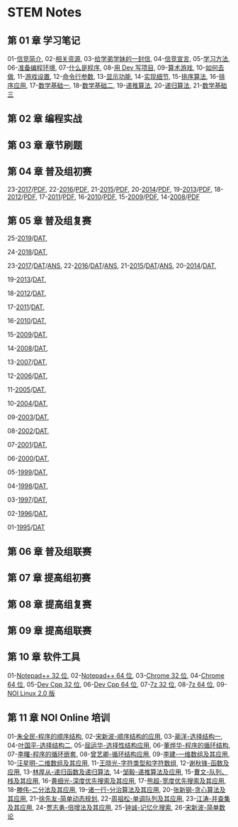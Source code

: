 # STEM Notes

## 第 01 章 学习笔记

01-[信竞简介](chapter-01-notes/00/1-intro.html),
02-[相关资源](chapter-01-notes/00/2-resource.html),
03-[给学弟学妹的一封信](chapter-01-notes/01/1-tong11.html),
04-[信竞宣言](chapter-01-notes/01/2-organ.html),
05-[学习方法](chapter-01-notes/02/1-method.html),
06-[准备编程环境](chapter-01-notes/02/2-devcpp.html),
07-[什么是程序](chapter-01-notes/03/1-program.html),
08-[用 Dev 写项目](chapter-01-notes/03/2-project.html),
09-[算术游戏](chapter-01-notes/04/1-game.html),
10-[如何去做](chapter-01-notes/04/2-core.html),
11-[游戏设置](chapter-01-notes/05/1-settings.html),
12-[命令行参数](chapter-01-notes/05/2-params.html),
13-[显示功能](chapter-01-notes/06/1-display.html),
14-[实现细节](chapter-01-notes/06/2-detail.html),
15-[排序算法](chapter-01-notes/07/1-sort.html),
16-[排序应用](chapter-01-notes/07/2-practice.html),
17-[数学基础一](chapter-01-notes/08/1-concept.html),
18-[数学基础二](chapter-01-notes/08/2-number.html),
19-[递推算法](chapter-01-notes/09/1-recurrence.html),
20-[递归算法](chapter-01-notes/09/2-recursion.html),
21-[数学基础三](chapter-01-notes/10/1-math.html)

## 第 02 章 编程实战
   

## 第 03 章 章节刷题
   
 

## 第 04 章 普及组初赛

23-[2017](chapter-04-junior-preliminary/23-C++2017-10-14.html)/[PDF](chapter-04-junior-preliminary/pdf/23-NOIP-2017-junior-C++.pdf),
22-[2016](chapter-04-junior-preliminary/22-C++2016-10-22.html)/[PDF](chapter-04-junior-preliminary/pdf/22-NOIP-2016-junior-C++.pdf),
21-[2015](chapter-04-junior-preliminary/21-C++2015-10-11.html)/[PDF](chapter-04-junior-preliminary/pdf/21-NOIP-2015-junior-C++.pdf),
20-[2014](chapter-04-junior-preliminary/20-C++2014-10-12.html)/[PDF](chapter-04-junior-preliminary/pdf/20-NOIP-2014-junior-C++.pdf),
19-[2013](chapter-04-junior-preliminary/19-C++2013-10-13.html)/[PDF](chapter-04-junior-preliminary/pdf/19-NOIP-2013-junior-C++.pdf),
18-[2012](chapter-04-junior-preliminary/18-C++2012-10-13.html)/[PDF](chapter-04-junior-preliminary/pdf/18-NOIP-2012-junior-C++.pdf),
17-[2011](chapter-04-junior-preliminary/17-C++2011-10-15.html)/[PDF](chapter-04-junior-preliminary/pdf/17-NOIP-2011-junior-C++.pdf),
16-[2010](chapter-04-junior-preliminary/16-C++2010-10-22.html)/[PDF](chapter-04-junior-preliminary/pdf/16-NOIP-2010-junior-C++.pdf),
15-[2009](chapter-04-junior-preliminary/15-C++2009-10-17.html)/[PDF](chapter-04-junior-preliminary/pdf/15-NOIP-2009-junior-C++.pdf),
14-[2008](chapter-04-junior-preliminary/14-C++2008-10-18.html)/[PDF](chapter-04-junior-preliminary/pdf/14-NOIP-2008-junior-C++.pdf)

## 第 05 章 普及组复赛
25-[2019](chapter-05-junior-repecharge/2019/junior-25-2019-C++.pdf)/[DAT](chapter-05-junior-repecharge/2019/junior-25-2019-data.zip),
<!-- /[ANS](chapter-05-junior-repecharge/2019/junior-25-2019-answer.html); -->
24-[2018](chapter-05-junior-repecharge/2018/junior-24-2018-C++.pdf)/[DAT](chapter-05-junior-repecharge/2018/junior-24-2018-data.zip),
<!-- /[ANS](chapter-05-junior-repecharge/2018/junior-24-2018-answer.html); -->
23-[2017](chapter-05-junior-repecharge/2017/junior-23-2017-C++.pdf)/[DAT](chapter-05-junior-repecharge/2017/junior-23-2017-data.zip)/[ANS](chapter-05-junior-repecharge/2017/junior-23-2017-answer.html),
22-[2016](chapter-05-junior-repecharge/2016/junior-22-2016-C++.pdf)/[DAT](chapter-05-junior-repecharge/2016/junior-22-2016-data.zip)/[ANS](chapter-05-junior-repecharge/2016/junior-22-2016-answer.html),
21-[2015](chapter-05-junior-repecharge/2015/junior-21-2015-C++.pdf)/[DAT](chapter-05-junior-repecharge/2015/junior-21-2015-data.zip)/[ANS](chapter-05-junior-repecharge/2015/junior-21-2015-answer.html),
20-[2014](chapter-05-junior-repecharge/2014/junior-20-2014-C++.pdf)/[DAT](chapter-05-junior-repecharge/2014/junior-20-2014-data.zip),
<!-- /[ANS](chapter-05-junior-repecharge/2014/junior-20-2014-answer.html); -->
19-[2013](chapter-05-junior-repecharge/2013/junior-19-2013-C++.pdf)/[DAT](chapter-05-junior-repecharge/2013/junior-19-2013-data.zip),
<!-- /[ANS](chapter-05-junior-repecharge/2013/junior-19-2013-answer.html); -->
18-[2012](chapter-05-junior-repecharge/2012/junior-18-2012-C++.pdf)/[DAT](chapter-05-junior-repecharge/2012/junior-18-2012-data.zip),
<!-- /[ANS](chapter-05-junior-repecharge/2012/junior-18-2012-answer.html); -->
17-[2011](chapter-05-junior-repecharge/2011/junior-17-2011-C++.pdf)/[DAT](chapter-05-junior-repecharge/2011/junior-17-2011-data.zip),
<!-- /[ANS](chapter-05-junior-repecharge/2011/junior-17-2011-answer.html); -->
16-[2010](chapter-05-junior-repecharge/2010/junior-16-2010-C++.pdf)/[DAT](chapter-05-junior-repecharge/2010/junior-16-2010-data.zip),
<!-- /[ANS](chapter-05-junior-repecharge/2010/junior-16-2010-answer.html); -->
15-[2009](chapter-05-junior-repecharge/2009/junior-15-2009-C++.pdf)/[DAT](chapter-05-junior-repecharge/2009/junior-15-2009-data.zip),
<!-- /[ANS](chapter-05-junior-repecharge/2009/junior-15-2009-answer.html); -->
14-[2008](chapter-05-junior-repecharge/2008/junior-14-2008-C++.pdf)/[DAT](chapter-05-junior-repecharge/2008/junior-14-2008-data.zip),
<!-- /[ANS](chapter-05-junior-repecharge/2008/junior-14-2008-answer.html); -->
13-[2007](chapter-05-junior-repecharge/2007/junior-13-2007-C++.pdf)/[DAT](chapter-05-junior-repecharge/2007/junior-13-2007-data.zip),
<!-- /[ANS](chapter-05-junior-repecharge/2007/junior-13-2007-answer.html)； -->
12-[2006](chapter-05-junior-repecharge/2006/junior-12-2006-C++.pdf)/[DAT](chapter-05-junior-repecharge/2006/junior-12-2006-data.zip),
<!-- /[ANS](chapter-05-junior-repecharge/2006/junior-12-2006-answer.html)； -->
11-[2005](chapter-05-junior-repecharge/2005/junior-11-2005-C++.pdf)/[DAT](chapter-05-junior-repecharge/2005/junior-11-2005-data.zip),
<!-- /[ANS](chapter-05-junior-repecharge/2005/junior-11-2005-answer.html)； -->
10-[2004](chapter-05-junior-repecharge/2004/junior-10-2004-C++.pdf)/[DAT](chapter-05-junior-repecharge/2004/junior-10-2004-data.zip),
<!-- /[ANS](chapter-05-junior-repecharge/2004/junior-10-2004-answer.html)； -->
09-[2003](chapter-05-junior-repecharge/2003/junior-09-2003-C++.pdf)/[DAT](chapter-05-junior-repecharge/2003/junior-09-2003-data.zip),
<!-- /[ANS](chapter-05-junior-repecharge/2003/junior-09-2003-answer.html)； -->
08-[2002](chapter-05-junior-repecharge/2002/junior-08-2002-C++.pdf)/[DAT](chapter-05-junior-repecharge/2002/junior-08-2002-data.zip),
<!-- /[ANS](chapter-05-junior-repecharge/2002/junior-08-2002-answer.html)； -->
07-[2001](chapter-05-junior-repecharge/2001/junior-07-2001-C++.pdf)/[DAT](chapter-05-junior-repecharge/2001/junior-07-2001-data.zip),
<!-- /[ANS](chapter-05-junior-repecharge/2001/junior-07-2001-answer.html)； -->
06-[2000](chapter-05-junior-repecharge/2000/junior-06-2000-C++.pdf)/[DAT](chapter-05-junior-repecharge/2000/junior-06-2000-data.zip),
<!-- /[ANS](chapter-05-junior-repecharge/2000/junior-06-2000-answer.html)； -->
05-[1999](chapter-05-junior-repecharge/1999/junior-05-1999-C++.pdf)/[DAT](chapter-05-junior-repecharge/1999/junior-05-1999-data.zip),
<!-- /[ANS](chapter-05-junior-repecharge/1999/junior-05-1999-answer.html)； -->
04-[1998](chapter-05-junior-repecharge/1998/junior-04-1998-C++.pdf)/[DAT](chapter-05-junior-repecharge/1998/junior-04-1998-data.zip),
<!-- /[ANS](chapter-05-junior-repecharge/1998/junior-04-1998-answer.html)； -->
03-[1997](chapter-05-junior-repecharge/1997/junior-03-1997-C++.pdf)/[DAT](chapter-05-junior-repecharge/1997/junior-03-1997-data.pdf),
<!-- /[ANS](chapter-05-junior-repecharge/1997/junior-03-1997-answer.html)； -->
02-[1996](chapter-05-junior-repecharge/1996/junior-02-1996-C++.pdf)/[DAT](chapter-05-junior-repecharge/1996/junior-02-1996-data.pdf),
<!-- /[ANS](chapter-05-junior-repecharge/1996/junior-02-1996-answer.html)； -->
01-[1995](chapter-05-junior-repecharge/1995/junior-01-1995-C++.pdf)/[DAT](chapter-05-junior-repecharge/1995/junior-01-1995-data.pdf)
<!-- /[ANS](chapter-05-junior-repecharge/1995/junior-01-1995-answer.html) -->

## 第 06 章 普及组联赛
   
 

## 第 07 章 提高组初赛
   
 

## 第 08 章 提高组复赛
   
  

## 第 09 章 提高组联赛
   
  

## 第 10 章  软件工具

01-[Notepad++ 32 位](chapter-10-tool/npp.8.4.4.Installer.exe),
02-[Notepad++ 64 位](chapter-10-tool/npp.8.4.4.Installer.x64.exe),
03-[Chrome 32 位](chapter-10-tool/ChromeStandaloneSetup.exe),
04-[Chrome 64 位](chapter-10-tool/ChromeStandaloneSetup64.exe),
05-[Dev Cpp 32 位](chapter-10-tool/Dev-Cpp-5.8.0-TDM-GCC-4.8.1-Portable.7z),
06-[Dev Cpp 64 位](chapter-10-tool/Dev-Cpp-5.11-TDM-GCC-x64-4.9.2-Portable.7z),
07-[7z 32 位](chapter-10-tool/7z2201.exe),
08-[7z 64 位](chatper-10-tool/7z2201-x64.exe),
09-[NOI Linux 2.0 版](https://noiresources.ccf.org.cn/ubuntu-noi-v2.0.iso)

## 第 11 章 NOI Online 培训 

01-[朱全民-程序的顺序结构](https://www.noi.cn/pxsp/2020-05-05/717287.shtml),
02-[宋新波-顺序结构的应用](https://www.noi.cn/pxsp/2020-05-05/717287.shtml),
03-[蔺洋-选择结构一](https://www.noi.cn/pxsp/2020-05-12/717292.shtml),
04-[叶国平-选择结构二](https://www.noi.cn/pxsp/2020-05-19/717293.shtml),
05-[屈运华-选择性结构应用](https://www.noi.cn/pxsp/2020-05-26/717294.shtml),
06-[董烨华-程序的循环结构](https://www.noi.cn/pxsp/2020-06-02/717295.shtml),
07-[李曙-程序的循环嵌套](https://www.noi.cn/pxsp/2020-06-09/717296.shtml),
08-[曾艺卿-循环结构应用](https://www.noi.cn/pxsp/2020-06-16/717297.shtml),
09-[李建-一维数组及其应用](https://www.noi.cn/pxsp/2020-06-23/717298.shtml),
10-[汪星明-二维数组及其应用](https://www.noi.cn/pxsp/2020-06-30/717299.shtml),
11-[王晓光-字符类型和字符数组](https://www.noi.cn/pxsp/2020-07-07/717300.shtml),
12-[谢秋锋-函数及应用](https://www.noi.cn/pxsp/2020-07-14/717301.shtml),
13-[林厚从-递归函数及递归算法](https://www.noi.cn/pxsp/2020-07-21/717302.shtml),
14-[邹毅-递推算法及应用](https://www.noi.cn/pxsp/2020-07-28/717303.shtml),
15-[曹文-队列、栈及其应用](https://www.noi.cn/pxsp/2020-08-04/717304.shtml),
16-[黄细光-深度优先搜索及其应用](https://www.noi.cn/pxsp/2020-08-11/717305.shtml),
17-[熊超-宽度优先搜索及其应用](https://www.noi.cn/pxsp/2020-08-18/717306.shtml),
18-[滕伟-二分法及其应用](https://www.noi.cn/pxsp/2020-10-27/717123.shtml),
19-[诸一行-分治算法及其应用](https://www.noi.cn/pxsp/2020-09-01/717307.shtml),
20-[张新钢-贪心算法及其应用](https://www.noi.cn/pxsp/2020-09-08/717308.shtml),
21-[徐先友-简单动态规划](https://www.noi.cn/pxsp/2020-09-15/717309.shtml),
22-[周祖松-单调队列及其应用](https://www.noi.cn/pxsp/2020-09-22/717311.shtml),
23-[江涛-并查集及其应用](https://www.noi.cn/pxsp/2020-09-29/717312.shtml),
24-[贾志勇-倍增法及其应用](https://www.noi.cn/pxsp/2020-10-06/717313.shtml),
25-[钟诚-记忆化搜索](https://www.noi.cn/pxsp/2020-10-13/717314.shtml),
26-[宋新波-简单数论](https://www.noi.cn/pxsp/2020-10-20/717315.shtml)
